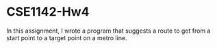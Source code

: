 # CSE1142-Hw4
In this assignment, I wrote a program that suggests a route to get from a start point to a target point on a metro line.
